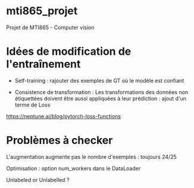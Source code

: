 # mti865_projet
Projet de MTI865 - Computer vision 

# Idées de modification de l'entraînement 

- Self-training : rajouter des exemples de GT où le modèle est confiant 

- Consistence de transformation : Les transformations des données non étiquettées doivent être aussi appliquées à leur prédiction : ajout d'un terme de Loss 

https://neptune.ai/blog/pytorch-loss-functions 


# Problèmes à checker 

L'augmentation augmente pas le nombre d'exemples : toujours 24/25 

Optimisation : option num_workers dans le DataLoader 

Unlabeled or Unlabelled ? 